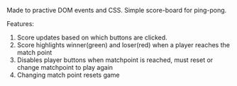 Made to practive DOM events and CSS.
Simple score-board for ping-pong.

Features:
1. Score updates based on which buttons are clicked.
2. Score highlights winner(green) and loser(red) when a player reaches the match point
3. Disables player buttons when matchpoint is reached, must reset or change matchpoint to play again
4. Changing match point resets game
